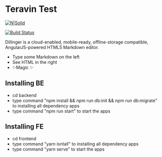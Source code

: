 # Teravin Test

[![N|Solid](https://cldup.com/dTxpPi9lDf.thumb.png)](https://nodesource.com/products/nsolid)

[![Build Status](https://travis-ci.org/joemccann/dillinger.svg?branch=master)](https://travis-ci.org/joemccann/dillinger)

Dillinger is a cloud-enabled, mobile-ready, offline-storage compatible,
AngularJS-powered HTML5 Markdown editor.

-   Type some Markdown on the left
-   See HTML in the right
-   ✨Magic ✨

## Installing BE

-   cd backend
-   type command "npm install && npm run db:init && npm run db:migrate" to installing all dependency apps
-   type command "npm run start" to start the apps

## Installing FE

-   cd frontend
-   type command "yarn isntall" to installing all dependency apps
-   type command "yarn serve" to start the apps
